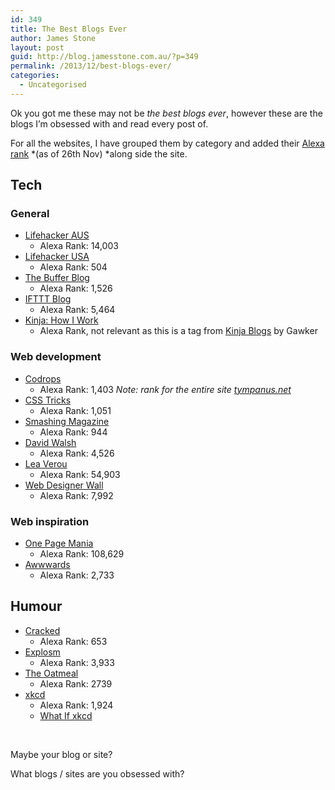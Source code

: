 ```yaml
---
id: 349
title: The Best Blogs Ever
author: James Stone
layout: post
guid: http://blog.jamesstone.com.au/?p=349
permalink: /2013/12/best-blogs-ever/
categories:
  - Uncategorised
---
```

Ok you got me these may not be *the best blogs ever*, however these are the blogs I&#8217;m obsessed with and read every post of.

<!--more-->

For all the websites, I have grouped them by category and added their [Alexa rank](http://www.alexa.com/) *(as of 26th Nov) *along side the site.

## Tech

### General

  * [Lifehacker AUS](http://www.lifehacker.com.au/)
      * Alexa Rank: 14,003
  * [Lifehacker USA](http://www.lifehacker.com)
      * Alexa Rank: 504
  * [The Buffer Blog](http://blog.bufferapp.com/)
      * Alexa Rank: 1,526
  * [IFTTT Blog](http://blog.ifttt.com/)
      * Alexa Rank: 5,464
  * [Kinja: How I Work](http://kinja.com/tag/how-i-work)
      * Alexa Rank, not relevant as this is a tag from [Kinja Blogs](http://www.kinja.com/) by Gawker

### Web development

  * [Codrops](http://tympanus.net/codrops/)
      * Alexa Rank: 1,403 *Note: rank for the entire site [tympanus.net](http://tympanus.net/)*
  * [CSS Tricks](http://css-tricks.com/)
      * Alexa Rank: 1,051
  * [Smashing Magazine](http://www.smashingmagazine.com/)
      * Alexa Rank: 944
  * [David Walsh](http://davidwalsh.name/)
      * Alexa Rank: 4,526
  * [Lea Verou](http://lea.verou.me/)
      * Alexa Rank: 54,903
  * [Web Designer Wall](http://webdesignerwall.com/)
      * Alexa Rank: 7,992

### Web inspiration

  * [One Page Mania](http://onepagemania.com/)
      * Alexa Rank: 108,629
  * [Awwwards](http://www.awwwards.com/)
      * Alexa Rank: 2,733

## Humour

  * [Cracked](http://www.cracked.com/)
      * Alexa Rank: 653
  * [Explosm](http://www.explosm.net/)
      * Alexa Rank: 3,933
  * [The Oatmeal](http://theoatmeal.com/)
      * Alexa Rank: 2739
  * [xkcd](http://xkcd.com/)
      * Alexa Rank: 1,924
      * [What If xkcd](http://what-if.xkcd.com/)

&nbsp;

Maybe your blog or site?

What blogs / sites are you obsessed with?